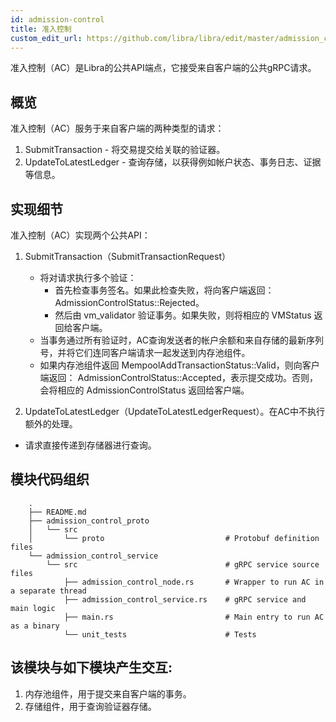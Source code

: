 ```yaml
---
id: admission-control
title: 准入控制
custom_edit_url: https://github.com/libra/libra/edit/master/admission_control/README.md
---
```


准入控制（AC）是Libra的公共API端点，它接受来自客户端的公共gRPC请求。

## 概览

准入控制（AC）服务于来自客户端的两种类型的请求：
1. SubmitTransaction - 将交易提交给关联的验证器。
2. UpdateToLatestLedger - 查询存储，以获得例如帐户状态、事务日志、证据等信息。

## 实现细节

准入控制（AC）实现两个公共API：
1. SubmitTransaction（SubmitTransactionRequest）
    * 将对请求执行多个验证：
        * 首先检查事务签名。如果此检查失败，将向客户端返回：AdmissionControlStatus::Rejected。
        * 然后由 vm_validator 验证事务。如果失败，则将相应的 VMStatus 返回给客户端。
    * 当事务通过所有验证时，AC查询发送者的帐户余额和来自存储的最新序列号，并将它们连同客户端请求一起发送到内存池组件。
    * 如果内存池组件返回 MempoolAddTransactionStatus::Valid，则向客户端返回： AdmissionControlStatus::Accepted，表示提交成功。否则，会将相应的 AdmissionControlStatus 返回给客户端。

2. UpdateToLatestLedger（UpdateToLatestLedgerRequest）。在AC中不执行额外的处理。
* 请求直接传递到存储器进行查询。


## 模块代码组织
```
    .
    ├── README.md
    ├── admission_control_proto
    │   └── src
    │       └── proto                           # Protobuf definition files
    └── admission_control_service
        └── src                                 # gRPC service source files
            ├── admission_control_node.rs       # Wrapper to run AC in a separate thread
            ├── admission_control_service.rs    # gRPC service and main logic
            ├── main.rs                         # Main entry to run AC as a binary
            └── unit_tests                      # Tests
```

## 该模块与如下模块产生交互:

1. 内存池组件，用于提交来自客户端的事务。
2. 存储组件，用于查询验证器存储。
